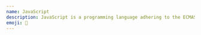 ```yaml
---
name: JavaScript
description: JavaScript is a programming language adhering to the ECMAScript spec.
emoji: 🔮
---
```

